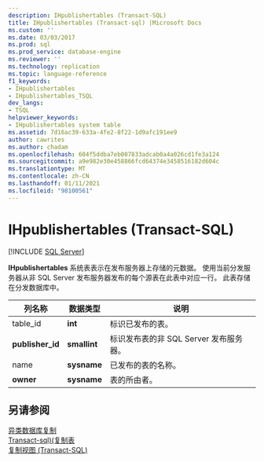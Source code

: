 ```yaml
---
description: IHpublishertables (Transact-SQL)
title: IHpublishertables (Transact-sql) |Microsoft Docs
ms.custom: ''
ms.date: 03/03/2017
ms.prod: sql
ms.prod_service: database-engine
ms.reviewer: ''
ms.technology: replication
ms.topic: language-reference
f1_keywords:
- IHpublishertables
- IHpublishertables_TSQL
dev_langs:
- TSQL
helpviewer_keywords:
- IHpublishertables system table
ms.assetid: 7d16ac39-633a-4fe2-8f22-1d9afc191ee9
author: cawrites
ms.author: chadam
ms.openlocfilehash: 604f5ddba7eb007833adcab0a4a026cd1fe3a124
ms.sourcegitcommit: a9e982e30e458866fcd64374e3458516182d604c
ms.translationtype: MT
ms.contentlocale: zh-CN
ms.lasthandoff: 01/11/2021
ms.locfileid: "98100561"
---
```

# <a name="ihpublishertables-transact-sql"></a>IHpublishertables (Transact-SQL)
[!INCLUDE [SQL Server](../../includes/applies-to-version/sqlserver.md)]

  **IHpublishertables** 系统表表示在发布服务器上存储的元数据。 使用当前分发服务器从非 SQL Server 发布服务器发布的每个源表在此表中对应一行。 此表存储在分发数据库中。  
  
|列名称|数据类型|说明|  
|-----------------|---------------|-----------------|  
|table_id|**int**|标识已发布的表。|  
|**publisher_id**|**smallint**|标识发布表的非 SQL Server 发布服务器。|  
|name|**sysname**|已发布的表的名称。|  
|**owner**|**sysname**|表的所由者。|  
  
## <a name="see-also"></a>另请参阅  
 [异类数据库复制](../../relational-databases/replication/non-sql/heterogeneous-database-replication.md)   
 [Transact-sql&#41;&#40;复制表 ](../../relational-databases/system-tables/replication-tables-transact-sql.md)   
 [复制视图 (Transact-SQL)](../../relational-databases/system-views/replication-views-transact-sql.md)  
  
  
